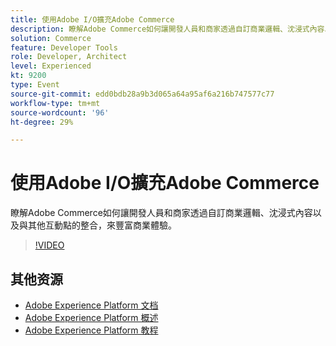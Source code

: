 ```yaml
---
title: 使用Adobe I/O擴充Adobe Commerce
description: 瞭解Adobe Commerce如何讓開發人員和商家透過自訂商業邏輯、沈浸式內容以及與其他互動點的整合，來豐富商業體驗。
solution: Commerce
feature: Developer Tools
role: Developer, Architect
level: Experienced
kt: 9200
type: Event
source-git-commit: edd0bdb28a9b3d065a64a95af6a216b747577c77
workflow-type: tm+mt
source-wordcount: '96'
ht-degree: 29%

---
```


# 使用Adobe I/O擴充Adobe Commerce

瞭解Adobe Commerce如何讓開發人員和商家透過自訂商業邏輯、沈浸式內容以及與其他互動點的整合，來豐富商業體驗。

>[!VIDEO](https://video.tv.adobe.com/v/337727/?quality=12&learn=on&hidetitle=true)

## 其他资源

- [Adobe Experience Platform 文档](https://experienceleague.adobe.com/docs/experience-platform.html)
- [Adobe Experience Platform 概述](https://experienceleague.adobe.com/docs/experience-platform/landing/home.html?lang=zh-Hans)
- [Adobe Experience Platform 教程](https://experienceleague.adobe.com/docs/platform-learn/tutorials/overview.html?lang=en)

